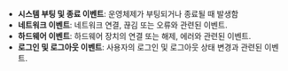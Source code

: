 - **시스템 부팅 및 종료 이벤트**: 운영체제가 부팅되거나 종료될 때 발생함
- **네트워크 이벤트**: 네트워크 연결, 끊김 또는 오류와 관련된 이벤트.
- **하드웨어 이벤트**: 하드웨어 장치의 연결 또는 해제, 에러와 관련된 이벤트.
- **로그인 및 로그아웃 이벤트**: 사용자의 로그인 및 로그아웃 상태 변경과 관련된 이벤트.